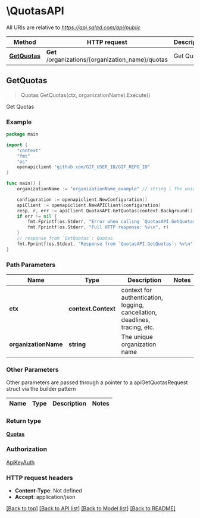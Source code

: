 # \QuotasAPI

All URIs are relative to *https://api.salad.com/api/public*

Method | HTTP request | Description
------------- | ------------- | -------------
[**GetQuotas**](QuotasAPI.md#GetQuotas) | **Get** /organizations/{organization_name}/quotas | Get Quotas



## GetQuotas

> Quotas GetQuotas(ctx, organizationName).Execute()

Get Quotas



### Example

```go
package main

import (
    "context"
    "fmt"
    "os"
    openapiclient "github.com/GIT_USER_ID/GIT_REPO_ID"
)

func main() {
    organizationName := "organizationName_example" // string | The unique organization name

    configuration := openapiclient.NewConfiguration()
    apiClient := openapiclient.NewAPIClient(configuration)
    resp, r, err := apiClient.QuotasAPI.GetQuotas(context.Background(), organizationName).Execute()
    if err != nil {
        fmt.Fprintf(os.Stderr, "Error when calling `QuotasAPI.GetQuotas``: %v\n", err)
        fmt.Fprintf(os.Stderr, "Full HTTP response: %v\n", r)
    }
    // response from `GetQuotas`: Quotas
    fmt.Fprintf(os.Stdout, "Response from `QuotasAPI.GetQuotas`: %v\n", resp)
}
```

### Path Parameters


Name | Type | Description  | Notes
------------- | ------------- | ------------- | -------------
**ctx** | **context.Context** | context for authentication, logging, cancellation, deadlines, tracing, etc.
**organizationName** | **string** | The unique organization name | 

### Other Parameters

Other parameters are passed through a pointer to a apiGetQuotasRequest struct via the builder pattern


Name | Type | Description  | Notes
------------- | ------------- | ------------- | -------------


### Return type

[**Quotas**](Quotas.md)

### Authorization

[ApiKeyAuth](../README.md#ApiKeyAuth)

### HTTP request headers

- **Content-Type**: Not defined
- **Accept**: application/json

[[Back to top]](#) [[Back to API list]](../README.md#documentation-for-api-endpoints)
[[Back to Model list]](../README.md#documentation-for-models)
[[Back to README]](../README.md)

